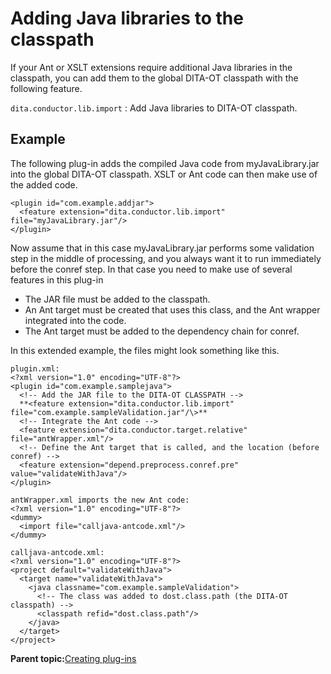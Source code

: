 # Adding Java libraries to the classpath

If your Ant or XSLT extensions require additional Java libraries in the classpath, you can add them to the global DITA-OT classpath with the following feature.

`dita.conductor.lib.import`
:   Add Java libraries to DITA-OT classpath.

## Example

The following plug-in adds the compiled Java code from myJavaLibrary.jar into the global DITA-OT classpath. XSLT or Ant code can then make use of the added code.

```
<plugin id="com.example.addjar">
  <feature extension="dita.conductor.lib.import" file="myJavaLibrary.jar"/>
</plugin>
```

Now assume that in this case myJavaLibrary.jar performs some validation step in the middle of processing, and you always want it to run immediately before the conref step. In that case you need to make use of several features in this plug-in

-   The JAR file must be added to the classpath.
-   An Ant target must be created that uses this class, and the Ant wrapper integrated into the code.
-   The Ant target must be added to the dependency chain for conref.

In this extended example, the files might look something like this.

```
plugin.xml:
<?xml version="1.0" encoding="UTF-8"?>
<plugin id="com.example.samplejava">
  <!-- Add the JAR file to the DITA-OT CLASSPATH -->
  **<feature extension="dita.conductor.lib.import" file="com.example.sampleValidation.jar"/\>**
  <!-- Integrate the Ant code -->
  <feature extension="dita.conductor.target.relative" file="antWrapper.xml"/>
  <!-- Define the Ant target that is called, and the location (before conref) -->
  <feature extension="depend.preprocess.conref.pre" value="validateWithJava"/>
</plugin>

antWrapper.xml imports the new Ant code:
<?xml version="1.0" encoding="UTF-8"?>
<dummy>
  <import file="calljava-antcode.xml"/>
</dummy>

calljava-antcode.xml:
<?xml version="1.0" encoding="UTF-8"?>
<project default="validateWithJava">
  <target name="validateWithJava">
    <java classname="com.example.sampleValidation">
      <!-- The class was added to dost.class.path (the DITA-OT classpath) -->
      <classpath refid="dost.class.path"/>
    </java>
  </target>
</project>
```

**Parent topic:**[Creating plug-ins](../dev_ref/plugins-overview.md)

